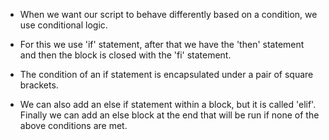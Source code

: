 * When we want our script to behave differently based on a condition, we use conditional logic. 

* For this we use 'if' statement, after that we have the 'then' statement and then the block is closed with the 'fi' statement. 

* The condition of an if statement is encapsulated under a pair of square brackets. 

* We can also add an else if statement within a block, but it is called 'elif'. Finally we can add an else block at the end that will be run if none of the above conditions are met. 
